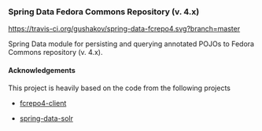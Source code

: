 ### Spring Data Fedora Commons Repository (v. 4.x)

https://travis-ci.org/gushakov/spring-data-fcrepo4.svg?branch=master

Spring Data module for persisting and querying annotated POJOs to Fedora Commons repository (v. 4.x).

#### Acknowledgements

This project is heavily based on the code from the following projects

 * [fcrepo4-client](https://github.com/fcrepo4-labs/fcrepo4-client)

 * [spring-data-solr](https://github.com/spring-projects/spring-data-solr)

